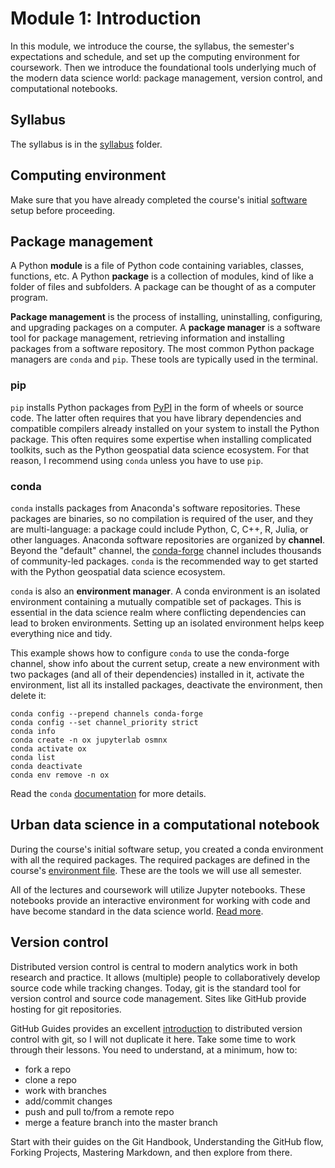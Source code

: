 # Module 1: Introduction

In this module, we introduce the course, the syllabus, the semester's expectations and schedule, and set up the computing environment for coursework. Then we introduce the foundational tools underlying much of the modern data science world: package management, version control, and computational notebooks.


## Syllabus

The syllabus is in the [syllabus](../syllabus) folder.


## Computing environment

Make sure that you have already completed the course's initial [software](../software) setup before proceeding.


## Package management

A Python **module** is a file of Python code containing variables, classes, functions, etc. A Python **package** is a collection of modules, kind of like a folder of files and subfolders. A package can be thought of as a computer program.

**Package management** is the process of installing, uninstalling, configuring, and upgrading packages on a computer. A **package manager** is a software tool for package management, retrieving information and installing packages from a software repository. The most common Python package managers are `conda` and `pip`. These tools are typically used in the terminal.


### pip

`pip` installs Python packages from [PyPI](https://pypi.org/) in the form of wheels or source code. The latter often requires that you have library dependencies and compatible compilers already installed on your system to install the Python package. This often requires some expertise when installing complicated toolkits, such as the Python geospatial data science ecosystem. For that reason, I recommend using `conda` unless you have to use `pip`.


### conda

`conda` installs packages from Anaconda's software repositories. These packages are binaries, so no compilation is required of the user, and they are multi-language: a package could include Python, C, C++, R, Julia, or other languages. Anaconda software repositories are organized by **channel**. Beyond the "default" channel, the [conda-forge](https://conda-forge.org/) channel includes thousands of community-led packages. `conda` is the recommended way to get started with the Python geospatial data science ecosystem.

`conda` is also an **environment manager**. A conda environment is an isolated environment containing a mutually compatible set of packages. This is essential in the data science realm where conflicting dependencies can lead to broken environments. Setting up an isolated environment helps keep everything nice and tidy.

This example shows how to configure `conda` to use the conda-forge channel, show info about the current setup, create a new environment with two packages (and all of their dependencies) installed in it, activate the environment, list all its installed packages, deactivate the environment, then delete it:

```
conda config --prepend channels conda-forge
conda config --set channel_priority strict
conda info
conda create -n ox jupyterlab osmnx
conda activate ox
conda list
conda deactivate
conda env remove -n ox
```

Read the `conda` [documentation](https://conda.io/) for more details.


## Urban data science in a computational notebook

During the course's initial software setup, you created a conda environment with all the required packages. The required packages are defined in the course's [environment file](../environment.yml). These are the tools we will use all semester.

All of the lectures and coursework will utilize Jupyter notebooks. These notebooks provide an interactive environment for working with code and have become standard in the data science world. [Read more](https://doi.org/10.22224/gistbok/2021.1.2).


## Version control

Distributed version control is central to modern analytics work in both research and practice. It allows (multiple) people to collaboratively develop source code while tracking changes. Today, git is the standard tool for version control and source code management. Sites like GitHub provide hosting for git repositories.

GitHub Guides provides an excellent [introduction](https://guides.github.com/) to distributed version control with git, so I will not duplicate it here. Take some time to work through their lessons. You need to understand, at a minimum, how to:

  - fork a repo
  - clone a repo
  - work with branches
  - add/commit changes
  - push and pull to/from a remote repo
  - merge a feature branch into the master branch

Start with their guides on the Git Handbook, Understanding the GitHub flow, Forking Projects, Mastering Markdown, and then explore from there.
